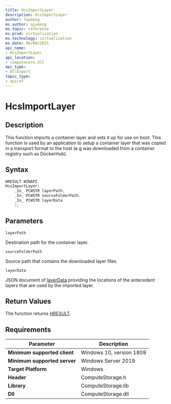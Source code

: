 ```yaml
---
title: HcsImportLayer
description: HcsImportLayer
author: faymeng
ms.author: qiumeng
ms.topic: reference
ms.prod: virtualization
ms.technology: virtualization
ms.date: 06/09/2021
api_name:
- HcsImportLayer
api_location:
- computecore.dll
api_type:
- DllExport
topic_type: 
- apiref
---
```

# HcsImportLayer

## Description

This function imports a container layer and sets it up for use on boot. This function is used by an application to setup a container layer that was copied in a transport format to the host (e.g was downloaded from a container registry such as DockerHub). 

## Syntax

```cpp
HRESULT WINAPI
HcsImportLayer(
    _In_ PCWSTR layerPath,
    _In_ PCWSTR sourceFolderPath,
    _In_ PCWSTR layerData
    );
```

## Parameters

`layerPath`

Destination path for the container layer.

`sourceFolderPath`

Source path that contains the downloaded layer files.

`layerData`

JSON document of [layerData](./../SchemaReference.md#LayerData) providing the locations of the antecedent layers that are used by the imported layer.

## Return Values

The function returns [HRESULT](./HCSHResult.md).

## Requirements

|Parameter|Description|
|---|---|
| **Minimum supported client** | Windows 10, version 1809 |
| **Minimum supported server** | Windows Server 2019 |
| **Target Platform** | Windows |
| **Header** | ComputeStorage.h |
| **Library** | ComputeStorage.lib |
| **Dll** | ComputeStorage.dll |
